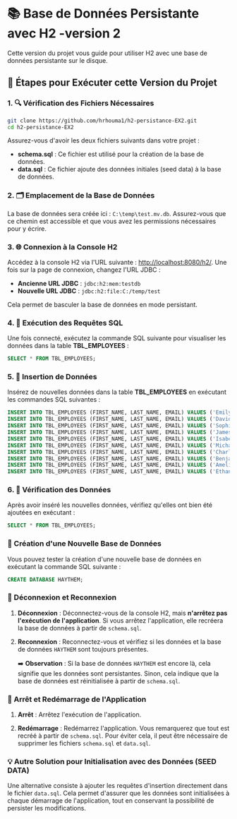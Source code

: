 # 📚 Base de Données Persistante avec H2 -version 2

Cette version du projet vous guide pour utiliser H2 avec une base de données persistante sur le disque.


## 🚀 Étapes pour Exécuter cette Version du Projet

### 1. 🔍 Vérification des Fichiers Nécessaires

```bash
git clone https://github.com/hrhouma1/h2-persistance-EX2.git
cd h2-persistance-EX2
```


Assurez-vous d'avoir les deux fichiers suivants dans votre projet :

- **schema.sql** : Ce fichier est utilisé pour la création de la base de données.
- **data.sql** : Ce fichier ajoute des données initiales (seed data) à la base de données.

### 2. 🗂️ Emplacement de la Base de Données

La base de données sera créée ici : `C:\temp\test.mv.db`. Assurez-vous que ce chemin est accessible et que vous avez les permissions nécessaires pour y écrire.

### 3. 🌐 Connexion à la Console H2

Accédez à la console H2 via l'URL suivante : [http://localhost:8080/h2/](http://localhost:8080/h2/). Une fois sur la page de connexion, changez l'URL JDBC :

- **Ancienne URL JDBC** : `jdbc:h2:mem:testdb`
- **Nouvelle URL JDBC** : `jdbc:h2:file:C:/temp/test`

Cela permet de basculer la base de données en mode persistant.

### 4. 🔎 Exécution des Requêtes SQL

Une fois connecté, exécutez la commande SQL suivante pour visualiser les données dans la table **TBL_EMPLOYEES** :

```sql
SELECT * FROM TBL_EMPLOYEES;
```

### 5. 📝 Insertion de Données

Insérez de nouvelles données dans la table **TBL_EMPLOYEES** en exécutant les commandes SQL suivantes :

```sql
INSERT INTO TBL_EMPLOYEES (FIRST_NAME, LAST_NAME, EMAIL) VALUES ('Emily', 'Clark', 'emily.clark@example.com');
INSERT INTO TBL_EMPLOYEES (FIRST_NAME, LAST_NAME, EMAIL) VALUES ('David', 'Taylor', 'david.taylor@example.com');
INSERT INTO TBL_EMPLOYEES (FIRST_NAME, LAST_NAME, EMAIL) VALUES ('Sophia', 'Brown', 'sophia.brown@example.com');
INSERT INTO TBL_EMPLOYEES (FIRST_NAME, LAST_NAME, EMAIL) VALUES ('James', 'Davis', 'james.davis@example.com');
INSERT INTO TBL_EMPLOYEES (FIRST_NAME, LAST_NAME, EMAIL) VALUES ('Isabella', 'Miller', 'isabella.miller@example.com');
INSERT INTO TBL_EMPLOYEES (FIRST_NAME, LAST_NAME, EMAIL) VALUES ('Michael', 'Wilson', 'michael.wilson@example.com');
INSERT INTO TBL_EMPLOYEES (FIRST_NAME, LAST_NAME, EMAIL) VALUES ('Charlotte', 'Moore', 'charlotte.moore@example.com');
INSERT INTO TBL_EMPLOYEES (FIRST_NAME, LAST_NAME, EMAIL) VALUES ('Benjamin', 'Taylor', 'benjamin.taylor@example.com');
INSERT INTO TBL_EMPLOYEES (FIRST_NAME, LAST_NAME, EMAIL) VALUES ('Amelia', 'Anderson', 'amelia.anderson@example.com');
INSERT INTO TBL_EMPLOYEES (FIRST_NAME, LAST_NAME, EMAIL) VALUES ('Ethan', 'Thomas', 'ethan.thomas@example.com');
```

### 6. 🔎 Vérification des Données

Après avoir inséré les nouvelles données, vérifiez qu'elles ont bien été ajoutées en exécutant :

```sql
SELECT * FROM TBL_EMPLOYEES;
```

### 🎯 Création d'une Nouvelle Base de Données

Vous pouvez tester la création d'une nouvelle base de données en exécutant la commande SQL suivante :

```sql
CREATE DATABASE HAYTHEM;
```

### 🔄 Déconnexion et Reconnexion

1. **Déconnexion** : Déconnectez-vous de la console H2, mais **n'arrêtez pas l'exécution de l'application**. Si vous arrêtez l'application, elle recréera la base de données à partir de `schema.sql`.

2. **Reconnexion** : Reconnectez-vous et vérifiez si les données et la base de données `HAYTHEM` sont toujours présentes.

   ➡️ **Observation** : Si la base de données `HAYTHEM` est encore là, cela signifie que les données sont persistantes. Sinon, cela indique que la base de données est réinitialisée à partir de `schema.sql`.

### 🛑 Arrêt et Redémarrage de l'Application

1. **Arrêt** : Arrêtez l'exécution de l'application.

2. **Redémarrage** : Redémarrez l'application. Vous remarquerez que tout est recréé à partir de `schema.sql`. Pour éviter cela, il peut être nécessaire de supprimer les fichiers `schema.sql` et `data.sql`.

### 💡 Autre Solution pour Initialisation avec des Données (SEED DATA)

Une alternative consiste à ajouter les requêtes d'insertion directement dans le fichier `data.sql`. Cela permet d'assurer que les données sont initialisées à chaque démarrage de l'application, tout en conservant la possibilité de persister les modifications.
